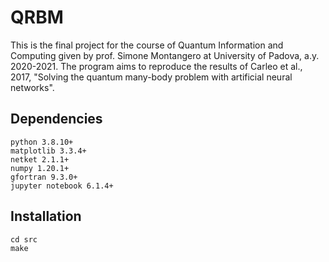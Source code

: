 # QRBM
This is the final project for the course of Quantum Information and Computing given by prof. Simone Montangero at University of Padova, a.y. 2020-2021.
The program aims to reproduce the results of Carleo et al., 2017, "Solving the quantum many-body problem with artificial neural networks".

## Dependencies

~~~
python 3.8.10+
matplotlib 3.3.4+
netket 2.1.1+
numpy 1.20.1+
gfortran 9.3.0+
jupyter notebook 6.1.4+
~~~

## Installation
~~~
cd src
make
~~~
